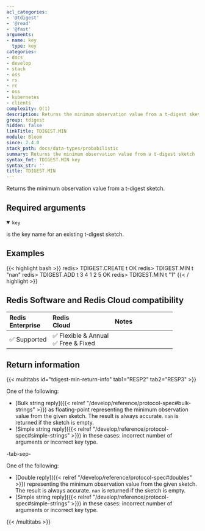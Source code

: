 ```yaml
---
acl_categories:
- '@tdigest'
- '@read'
- '@fast'
arguments:
- name: key
  type: key
categories:
- docs
- develop
- stack
- oss
- rs
- rc
- oss
- kubernetes
- clients
complexity: O(1)
description: Returns the minimum observation value from a t-digest sketch
group: tdigest
hidden: false
linkTitle: TDIGEST.MIN
module: Bloom
since: 2.4.0
stack_path: docs/data-types/probabilistic
summary: Returns the minimum observation value from a t-digest sketch
syntax_fmt: TDIGEST.MIN key
syntax_str: ''
title: TDIGEST.MIN
---
```

Returns the minimum observation value from a t-digest sketch.

## Required arguments

<details open><summary><code>key</code></summary>

is the key name for an existing t-digest sketch.
</details>

## Examples

{{< highlight bash >}}
redis> TDIGEST.CREATE t
OK
redis> TDIGEST.MIN t
"nan"
redis> TDIGEST.ADD t 3 4 1 2 5
OK
redis> TDIGEST.MIN t
"1"
{{< / highlight >}}

## Redis Software and Redis Cloud compatibility

| Redis<br />Enterprise | Redis<br />Cloud | <span style="min-width: 9em; display: table-cell">Notes</span> |
|:----------------------|:-----------------|:------|
| <span title="Supported">&#x2705; Supported</span><br /> | <span title="Supported">&#x2705; Flexible & Annual</span><br /><span title="Supported">&#x2705; Free & Fixed</nobr></span> |  |


## Return information

{{< multitabs id="tdigest-min-return-info" 
    tab1="RESP2" 
    tab2="RESP3" >}}

One of the following:

* [Bulk string reply]({{< relref "/develop/reference/protocol-spec#bulk-strings" >}}) as floating-point representing the minimum observation value from the given sketch. The result is always accurate. `nan` is returned if the sketch is empty.
* [Simple string reply]({{< relref "/develop/reference/protocol-spec#simple-strings" >}}) in these cases: incorrect number of arguments or incorrect key type.

-tab-sep-

One of the following:

* [Double reply]({{< relref "/develop/reference/protocol-spec#doubles" >}}) representing the minimum observation value from the given sketch. The result is always accurate. `nan` is returned if the sketch is empty.
* [Simple string reply]({{< relref "/develop/reference/protocol-spec#simple-strings" >}}) in these cases: incorrect number of arguments or incorrect key type.

{{< /multitabs >}}